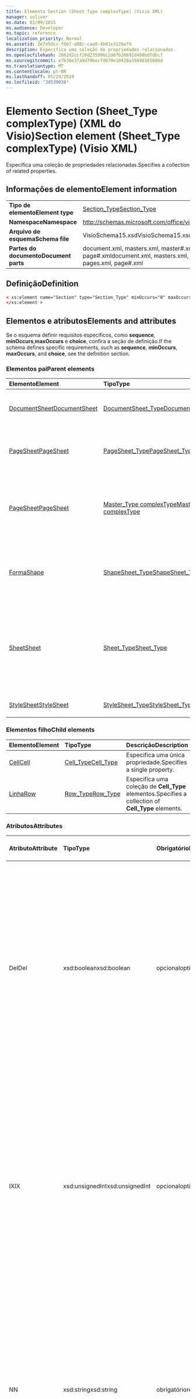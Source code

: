 ```yaml
---
title: Elemento Section (Sheet_Type complexType) (Visio XML)
manager: soliver
ms.date: 03/09/2015
ms.audience: Developer
ms.topic: reference
localization_priority: Normal
ms.assetid: 2e7e5dcc-f667-a08c-caa0-4b81e3126ef9
description: Especifica uma coleção de propriedades relacionadas.
ms.openlocfilehash: 2862d2ccf10d235996c2a6fb26691d498bdfdbcf
ms.sourcegitcommit: e7b38e37a9d79becfd679e10420a19890165606d
ms.translationtype: MT
ms.contentlocale: pt-BR
ms.lasthandoff: 05/29/2019
ms.locfileid: "34539030"
---
```

# <a name="section-element-sheet_type-complextype-visio-xml"></a><span data-ttu-id="4d9c3-103">Elemento Section (Sheet_Type complexType) (XML do Visio)</span><span class="sxs-lookup"><span data-stu-id="4d9c3-103">Section element (Sheet_Type complexType) (Visio XML)</span></span>

<span data-ttu-id="4d9c3-104">Especifica uma coleção de propriedades relacionadas.</span><span class="sxs-lookup"><span data-stu-id="4d9c3-104">Specifies a collection of related properties.</span></span>
  
## <a name="element-information"></a><span data-ttu-id="4d9c3-105">Informações de elemento</span><span class="sxs-lookup"><span data-stu-id="4d9c3-105">Element information</span></span>

|||
|:-----|:-----|
|<span data-ttu-id="4d9c3-106">**Tipo de elemento**</span><span class="sxs-lookup"><span data-stu-id="4d9c3-106">**Element type**</span></span> <br/> |[<span data-ttu-id="4d9c3-107">Section_Type</span><span class="sxs-lookup"><span data-stu-id="4d9c3-107">Section_Type</span></span>](section_type-complextypevisio-xml.md) <br/> |
|<span data-ttu-id="4d9c3-108">**Namespace**</span><span class="sxs-lookup"><span data-stu-id="4d9c3-108">**Namespace**</span></span> <br/> |http://schemas.microsoft.com/office/visio/2012/main  <br/> |
|<span data-ttu-id="4d9c3-109">**Arquivo de esquema**</span><span class="sxs-lookup"><span data-stu-id="4d9c3-109">**Schema file**</span></span> <br/> |<span data-ttu-id="4d9c3-110">VisioSchema15.xsd</span><span class="sxs-lookup"><span data-stu-id="4d9c3-110">VisioSchema15.xsd</span></span>  <br/> |
|<span data-ttu-id="4d9c3-111">**Partes do documento**</span><span class="sxs-lookup"><span data-stu-id="4d9c3-111">**Document parts**</span></span> <br/> |<span data-ttu-id="4d9c3-112">document.xml, masters.xml, master#.xml, pages.xml, page#.xml</span><span class="sxs-lookup"><span data-stu-id="4d9c3-112">document.xml, masters.xml, master#.xml, pages.xml, page#.xml</span></span>  <br/> |
   
## <a name="definition"></a><span data-ttu-id="4d9c3-113">Definição</span><span class="sxs-lookup"><span data-stu-id="4d9c3-113">Definition</span></span>

```XML
< xs:element name="Section" type="Section_Type" minOccurs="0" maxOccurs="unbounded" >
</xs:element >
```

## <a name="elements-and-attributes"></a><span data-ttu-id="4d9c3-114">Elementos e atributos</span><span class="sxs-lookup"><span data-stu-id="4d9c3-114">Elements and attributes</span></span>

<span data-ttu-id="4d9c3-115">Se o esquema definir requisitos específicos, como **sequence**, **minOccurs**,**maxOccurs** e **choice**, confira a seção de definição.</span><span class="sxs-lookup"><span data-stu-id="4d9c3-115">If the schema defines specific requirements, such as **sequence**, **minOccurs**, **maxOccurs**, and **choice**, see the definition section.</span></span> 
  
### <a name="parent-elements"></a><span data-ttu-id="4d9c3-116">Elementos pai</span><span class="sxs-lookup"><span data-stu-id="4d9c3-116">Parent elements</span></span>

|<span data-ttu-id="4d9c3-117">**Elemento**</span><span class="sxs-lookup"><span data-stu-id="4d9c3-117">**Element**</span></span>|<span data-ttu-id="4d9c3-118">**Tipo**</span><span class="sxs-lookup"><span data-stu-id="4d9c3-118">**Type**</span></span>|<span data-ttu-id="4d9c3-119">**Descrição**</span><span class="sxs-lookup"><span data-stu-id="4d9c3-119">**Description**</span></span>|
|:-----|:-----|:-----|
|[<span data-ttu-id="4d9c3-120">DocumentSheet</span><span class="sxs-lookup"><span data-stu-id="4d9c3-120">DocumentSheet</span></span>](documentsheet-element-visiodocument_type-complextypevisio-xml.md) <br/> |[<span data-ttu-id="4d9c3-121">DocumentSheet_Type</span><span class="sxs-lookup"><span data-stu-id="4d9c3-121">DocumentSheet_Type</span></span>](documentsheet_type-complextypevisio-xml.md) <br/> |<span data-ttu-id="4d9c3-122">Especifica as propriedades de um desenho.</span><span class="sxs-lookup"><span data-stu-id="4d9c3-122">Specifies properties of a drawing.</span></span>  <br/> |
|[<span data-ttu-id="4d9c3-123">PageSheet</span><span class="sxs-lookup"><span data-stu-id="4d9c3-123">PageSheet</span></span>](pagesheet-element-page_type-complextypevisio-xml.md) <br/> |[<span data-ttu-id="4d9c3-124">PageSheet_Type</span><span class="sxs-lookup"><span data-stu-id="4d9c3-124">PageSheet_Type</span></span>](pagesheet_type-complextypevisio-xml.md) <br/> |<span data-ttu-id="4d9c3-125">Especifica as propriedades de uma página em um desenho.</span><span class="sxs-lookup"><span data-stu-id="4d9c3-125">Specifies the properties of a page in a drawing.</span></span>  <br/> |
|[<span data-ttu-id="4d9c3-126">PageSheet</span><span class="sxs-lookup"><span data-stu-id="4d9c3-126">PageSheet</span></span>](pagesheet-element-master_type-complextypevisio-xml.md) <br/> |[<span data-ttu-id="4d9c3-127">Master_Type complexType</span><span class="sxs-lookup"><span data-stu-id="4d9c3-127">Master_Type complexType</span></span>](master_type-complextypevisio-xml.md) <br/> |<span data-ttu-id="4d9c3-128">Especifica as propriedades da página de desenho associadas ao mestre.</span><span class="sxs-lookup"><span data-stu-id="4d9c3-128">Specifies the properties of the drawing page associated with the master.</span></span>  <br/> |
|[<span data-ttu-id="4d9c3-129">Forma</span><span class="sxs-lookup"><span data-stu-id="4d9c3-129">Shape</span></span>](shape-element-shapes_type-complextypevisio-xml.md) <br/> |[<span data-ttu-id="4d9c3-130">ShapeSheet_Type</span><span class="sxs-lookup"><span data-stu-id="4d9c3-130">ShapeSheet_Type</span></span>](shapesheet_type-complextypevisio-xml.md) <br/> |<span data-ttu-id="4d9c3-131">Especifica uma coleção de propriedades associadas a uma forma.</span><span class="sxs-lookup"><span data-stu-id="4d9c3-131">Specifies a collection of properties associated with a shape.</span></span>  <br/> |
|[<span data-ttu-id="4d9c3-132">Sheet</span><span class="sxs-lookup"><span data-stu-id="4d9c3-132">Sheet</span></span>](shape-element-shapes_type-complextypevisio-xml.md) <br/> |[<span data-ttu-id="4d9c3-133">Sheet_Type</span><span class="sxs-lookup"><span data-stu-id="4d9c3-133">Sheet_Type</span></span>](sheet_type-complextypevisio-xml.md) <br/> |<span data-ttu-id="4d9c3-134">Especifica uma coleção de propriedades associadas a um estilo, desenho, página de desenho ou forma.</span><span class="sxs-lookup"><span data-stu-id="4d9c3-134">Specifies a collection of properties associated with a style, drawing, drawing page, or shape.</span></span>  <br/> |
|[<span data-ttu-id="4d9c3-135">StyleSheet</span><span class="sxs-lookup"><span data-stu-id="4d9c3-135">StyleSheet</span></span>](stylesheet-element-stylesheets_type-complextypevisio-xml.md) <br/> |[<span data-ttu-id="4d9c3-136">StyleSheet_Type</span><span class="sxs-lookup"><span data-stu-id="4d9c3-136">StyleSheet_Type</span></span>](stylesheet_type-complextypevisio-xml.md) <br/> |<span data-ttu-id="4d9c3-137">Especifica uma folha de estilos.</span><span class="sxs-lookup"><span data-stu-id="4d9c3-137">Specifies a style sheet.</span></span>  <br/> |
   
### <a name="child-elements"></a><span data-ttu-id="4d9c3-138">Elementos filho</span><span class="sxs-lookup"><span data-stu-id="4d9c3-138">Child elements</span></span>

|<span data-ttu-id="4d9c3-139">**Elemento**</span><span class="sxs-lookup"><span data-stu-id="4d9c3-139">**Element**</span></span>|<span data-ttu-id="4d9c3-140">**Tipo**</span><span class="sxs-lookup"><span data-stu-id="4d9c3-140">**Type**</span></span>|<span data-ttu-id="4d9c3-141">**Descrição**</span><span class="sxs-lookup"><span data-stu-id="4d9c3-141">**Description**</span></span>|
|:-----|:-----|:-----|
|[<span data-ttu-id="4d9c3-142">Cell</span><span class="sxs-lookup"><span data-stu-id="4d9c3-142">Cell</span></span>](cell-elementvisio-xml.md) <br/> |[<span data-ttu-id="4d9c3-143">Cell_Type</span><span class="sxs-lookup"><span data-stu-id="4d9c3-143">Cell_Type</span></span>](cell_type-complextypevisio-xml.md) <br/> |<span data-ttu-id="4d9c3-144">Especifica uma única propriedade.</span><span class="sxs-lookup"><span data-stu-id="4d9c3-144">Specifies a single property.</span></span>  <br/> |
|[<span data-ttu-id="4d9c3-145">Linha</span><span class="sxs-lookup"><span data-stu-id="4d9c3-145">Row</span></span>](https://msdn.microsoft.com/library/c978e3eb-b895-8fb7-e2ba-88c50e57b3db%28Office.15%29.aspx) <br/> |[<span data-ttu-id="4d9c3-146">Row_Type</span><span class="sxs-lookup"><span data-stu-id="4d9c3-146">Row_Type</span></span>](row_type-complextypevisio-xml.md) <br/> |<span data-ttu-id="4d9c3-147">Especifica uma coleção de **Cell_Type** elementos.</span><span class="sxs-lookup"><span data-stu-id="4d9c3-147">Specifies a collection of **Cell_Type** elements.</span></span>  <br/> |
   
### <a name="attributes"></a><span data-ttu-id="4d9c3-148">Atributos</span><span class="sxs-lookup"><span data-stu-id="4d9c3-148">Attributes</span></span>

|<span data-ttu-id="4d9c3-149">**Atributo**</span><span class="sxs-lookup"><span data-stu-id="4d9c3-149">**Attribute**</span></span>|<span data-ttu-id="4d9c3-150">**Tipo**</span><span class="sxs-lookup"><span data-stu-id="4d9c3-150">**Type**</span></span>|<span data-ttu-id="4d9c3-151">**Obrigatório**</span><span class="sxs-lookup"><span data-stu-id="4d9c3-151">**Required**</span></span>|<span data-ttu-id="4d9c3-152">**Descrição**</span><span class="sxs-lookup"><span data-stu-id="4d9c3-152">**Description**</span></span>|<span data-ttu-id="4d9c3-153">**Valores possíveis**</span><span class="sxs-lookup"><span data-stu-id="4d9c3-153">**Possible values**</span></span>|
|:-----|:-----|:-----|:-----|:-----|
|<span data-ttu-id="4d9c3-154">Del</span><span class="sxs-lookup"><span data-stu-id="4d9c3-154">Del</span></span>  <br/> |<span data-ttu-id="4d9c3-155">xsd:boolean</span><span class="sxs-lookup"><span data-stu-id="4d9c3-155">xsd:boolean</span></span>  <br/> |<span data-ttu-id="4d9c3-156">opcional</span><span class="sxs-lookup"><span data-stu-id="4d9c3-156">optional</span></span>  <br/> |<span data-ttu-id="4d9c3-157">Especifica se uma coleção que seria herdada foi excluída.</span><span class="sxs-lookup"><span data-stu-id="4d9c3-157">Specifies whether a collection that would otherwise be inherited has been deleted.</span></span> <span data-ttu-id="4d9c3-158">Deve ser igual a 0 ou 1.</span><span class="sxs-lookup"><span data-stu-id="4d9c3-158">It MUST be equal to 0 or 1.</span></span> <span data-ttu-id="4d9c3-159">Um valor 1 especifica que a coleção não é usada e DEVE ser ignorada.</span><span class="sxs-lookup"><span data-stu-id="4d9c3-159">A value of 1 specifies that the collection is unused and MUST be ignored.</span></span> <span data-ttu-id="4d9c3-160">Um valor 0 especifica que a coleção de propriedades é válida para a forma.</span><span class="sxs-lookup"><span data-stu-id="4d9c3-160">A value of 0 specifies that the collection of properties is valid for the shape.</span></span> <span data-ttu-id="4d9c3-161">Se o **atributo Del** não estiver presente, o valor será 0.</span><span class="sxs-lookup"><span data-stu-id="4d9c3-161">If the **Del** attribute is not present, the value is 0.</span></span>  <br/> |<span data-ttu-id="4d9c3-162">Valores do tipo xsd:boolean.</span><span class="sxs-lookup"><span data-stu-id="4d9c3-162">Values of the xsd:boolean type.</span></span>  <br/> |
|<span data-ttu-id="4d9c3-163">IX</span><span class="sxs-lookup"><span data-stu-id="4d9c3-163">IX</span></span>  <br/> |<span data-ttu-id="4d9c3-164">xsd:unsignedInt</span><span class="sxs-lookup"><span data-stu-id="4d9c3-164">xsd:unsignedInt</span></span>  <br/> |<span data-ttu-id="4d9c3-165">opcional</span><span class="sxs-lookup"><span data-stu-id="4d9c3-165">optional</span></span>  <br/> |<span data-ttu-id="4d9c3-166">Especifica o índice baseado em zero do elemento.</span><span class="sxs-lookup"><span data-stu-id="4d9c3-166">Specifies the zero-based index of the element.</span></span> <span data-ttu-id="4d9c3-167">Ele DEVE ser exclusivo entre todos os elementos **Section_Type** com o mesmo **atributo N** do Sheet_Type **.**</span><span class="sxs-lookup"><span data-stu-id="4d9c3-167">It MUST be unique amongst all of the **Section_Type** elements with the same **N** attribute of the containing **Sheet_Type**.</span></span> <span data-ttu-id="4d9c3-168">Ele DEVE ser maior que o atributo **IX** de qualquer elemento **Section_Type** anterior com o mesmo **atributo N** do Sheet_Type **.**</span><span class="sxs-lookup"><span data-stu-id="4d9c3-168">It MUST be greater than the **IX** attribute of any preceding **Section_Type** element with the same **N** attribute of the containing **Sheet_Type**.</span></span>  <br/> |<span data-ttu-id="4d9c3-169">Valores do tipo xsd:unsignedInt.</span><span class="sxs-lookup"><span data-stu-id="4d9c3-169">Values of the xsd:unsignedInt type.</span></span>  <br/> |
|<span data-ttu-id="4d9c3-170">N</span><span class="sxs-lookup"><span data-stu-id="4d9c3-170">N</span></span>  <br/> |<span data-ttu-id="4d9c3-171">xsd:string</span><span class="sxs-lookup"><span data-stu-id="4d9c3-171">xsd:string</span></span>  <br/> |<span data-ttu-id="4d9c3-172">obrigatório</span><span class="sxs-lookup"><span data-stu-id="4d9c3-172">required</span></span>  <br/> |<span data-ttu-id="4d9c3-173">Especifica o nome independente do idioma da coleção de propriedades.</span><span class="sxs-lookup"><span data-stu-id="4d9c3-173">Specifies the language-independent name of the collection of properties.</span></span> <span data-ttu-id="4d9c3-174">Ele DEVE ser exclusivo entre todos os **Section_Type** elementos do elemento **Sheet_Type,** a menos que seja igual a "Geometry".</span><span class="sxs-lookup"><span data-stu-id="4d9c3-174">It MUST be unique amongst all of the **Section_Type** elements of the containing **Sheet_Type** element, unless it is equal to "Geometry".</span></span> <span data-ttu-id="4d9c3-175">Ele DEVE ser igual a um subheading em **Seções**.</span><span class="sxs-lookup"><span data-stu-id="4d9c3-175">It MUST be equal to a subheading in **Sections**.</span></span>  <br/> |<span data-ttu-id="4d9c3-176">Valores do tipo xsd:string.</span><span class="sxs-lookup"><span data-stu-id="4d9c3-176">Values of the xsd:string type.</span></span>  <br/> |
   
### <a name="remarks"></a><span data-ttu-id="4d9c3-177">Comentários</span><span class="sxs-lookup"><span data-stu-id="4d9c3-177">Remarks</span></span>

<span data-ttu-id="4d9c3-178">O **atributo N** deste elemento **Section** deve ser um de um conjunto limitado de valores que correspondem às **células ShapeSheet.**</span><span class="sxs-lookup"><span data-stu-id="4d9c3-178">The **N** attribute of this **Section** element must be one of a limited set of values that correspond to **ShapeSheet** cells.</span></span> <span data-ttu-id="4d9c3-179">Consulte a tabela abaixo para determinar os valores do **atributo N** que são permitidos para este **elemento Section.**</span><span class="sxs-lookup"><span data-stu-id="4d9c3-179">Refer to the table below to determine the values of the **N** attribute that are permitted for this **Section** element.</span></span> 
  
|<span data-ttu-id="4d9c3-180">**Valor**</span><span class="sxs-lookup"><span data-stu-id="4d9c3-180">**Value**</span></span>|<span data-ttu-id="4d9c3-181">**Descrição**</span><span class="sxs-lookup"><span data-stu-id="4d9c3-181">**Description**</span></span>|<span data-ttu-id="4d9c3-182">**Mais informações**</span><span class="sxs-lookup"><span data-stu-id="4d9c3-182">**More information**</span></span>|
|:-----|:-----|:-----|
|<span data-ttu-id="4d9c3-183">Ações</span><span class="sxs-lookup"><span data-stu-id="4d9c3-183">Actions</span></span>  <br/> |<span data-ttu-id="4d9c3-184">Uma coleção de propriedades usadas para avaliação de fórmulas.</span><span class="sxs-lookup"><span data-stu-id="4d9c3-184">A collection of properties that are used for formula evaluation.</span></span> <span data-ttu-id="4d9c3-185">Ele DEVE ter um **ShapeSheet_Type** ou **PageSheet_Type** elemento pai.</span><span class="sxs-lookup"><span data-stu-id="4d9c3-185">It MUST have a **ShapeSheet_Type** or **PageSheet_Type** parent element.</span></span>  <br/> |[<span data-ttu-id="4d9c3-186">Seção Actions</span><span class="sxs-lookup"><span data-stu-id="4d9c3-186">Actions Section</span></span>](actions-section.md) <br/> |
|<span data-ttu-id="4d9c3-187">ActionTag</span><span class="sxs-lookup"><span data-stu-id="4d9c3-187">ActionTag</span></span>  <br/> |<span data-ttu-id="4d9c3-188">Uma coleção de propriedades que são usadas somente para avaliação de fórmulas.</span><span class="sxs-lookup"><span data-stu-id="4d9c3-188">A collection of properties that are used for formula evaluation only.</span></span> <span data-ttu-id="4d9c3-189">Ele DEVE ter um **ShapeSheet_Type** ou **PageSheet_Type** elemento pai.</span><span class="sxs-lookup"><span data-stu-id="4d9c3-189">It MUST have a **ShapeSheet_Type** or **PageSheet_Type** parent element.</span></span>  <br/> |[<span data-ttu-id="4d9c3-190">Seção de marca de ação</span><span class="sxs-lookup"><span data-stu-id="4d9c3-190">Action Tag Section</span></span>](action-tag-section.md) <br/> |
|<span data-ttu-id="4d9c3-191">Conexões</span><span class="sxs-lookup"><span data-stu-id="4d9c3-191">Connections</span></span>  <br/> |<span data-ttu-id="4d9c3-192">Uma coleção de propriedades que são usadas somente para avaliação de fórmulas.</span><span class="sxs-lookup"><span data-stu-id="4d9c3-192">A collection of properties that are used for formula evaluation only.</span></span> <span data-ttu-id="4d9c3-193">Ele DEVE ter um **ShapeSheet_Type** elemento pai.</span><span class="sxs-lookup"><span data-stu-id="4d9c3-193">It MUST have a **ShapeSheet_Type** parent element.</span></span>  <br/> ||
|<span data-ttu-id="4d9c3-194">Controles</span><span class="sxs-lookup"><span data-stu-id="4d9c3-194">Controls</span></span>  <br/> |<span data-ttu-id="4d9c3-195">Uma coleção de propriedades que são usadas somente para avaliação de fórmulas.</span><span class="sxs-lookup"><span data-stu-id="4d9c3-195">A collection of properties that are used for formula evaluation only.</span></span> <span data-ttu-id="4d9c3-196">Ele DEVE ter um **ShapeSheet_Type** elemento pai.</span><span class="sxs-lookup"><span data-stu-id="4d9c3-196">It MUST have a **ShapeSheet_Type** parent element.</span></span>  <br/> |[<span data-ttu-id="4d9c3-197">Seção Controls</span><span class="sxs-lookup"><span data-stu-id="4d9c3-197">Controls Section</span></span>](controls-section.md) <br/> |
|<span data-ttu-id="4d9c3-198">Hiperlink</span><span class="sxs-lookup"><span data-stu-id="4d9c3-198">Hyperlink</span></span>  <br/> |<span data-ttu-id="4d9c3-199">Uma coleção de propriedades relacionadas que especificam os hiperlinks de forma.</span><span class="sxs-lookup"><span data-stu-id="4d9c3-199">A collection of related properties that specify the shape hyperlinks.</span></span> <span data-ttu-id="4d9c3-200">Ele DEVE ter um **ShapeSheet_Type** elemento pai.</span><span class="sxs-lookup"><span data-stu-id="4d9c3-200">It MUST have a **ShapeSheet_Type** parent element.</span></span>  <br/> |[<span data-ttu-id="4d9c3-201">Seção Hyperlinks</span><span class="sxs-lookup"><span data-stu-id="4d9c3-201">Hyperlinks Section</span></span>](hyperlinks-section.md) <br/> |
|<span data-ttu-id="4d9c3-202">ShapeData</span><span class="sxs-lookup"><span data-stu-id="4d9c3-202">ShapeData</span></span>  <br/> |<span data-ttu-id="4d9c3-203">Uma coleção de propriedades relacionadas que especificam os dados da forma.</span><span class="sxs-lookup"><span data-stu-id="4d9c3-203">A collection of related properties that specify the shape data.</span></span> <span data-ttu-id="4d9c3-204">Ele DEVE ter um **ShapeSheet_Type** elemento pai.</span><span class="sxs-lookup"><span data-stu-id="4d9c3-204">It MUST have a **ShapeSheet_Type** parent element.</span></span>  <br/> |[<span data-ttu-id="4d9c3-205">Seção Shape Data</span><span class="sxs-lookup"><span data-stu-id="4d9c3-205">Shape Data Section</span></span>](shape-data-section.md) <br/> |
|<span data-ttu-id="4d9c3-206">Usuário</span><span class="sxs-lookup"><span data-stu-id="4d9c3-206">User</span></span>  <br/> |<span data-ttu-id="4d9c3-207">Uma coleção de propriedades usadas para avaliação de fórmulas.</span><span class="sxs-lookup"><span data-stu-id="4d9c3-207">A collection of properties that are used for formula evaluation.</span></span> <span data-ttu-id="4d9c3-208">Ele DEVE ter um **DocumentSheet_Type,** **PageSheet_Type** **ou** ShapeSheet_Type elemento pai.</span><span class="sxs-lookup"><span data-stu-id="4d9c3-208">It MUST have a **DocumentSheet_Type**, **PageSheet_Type**, or **ShapeSheet_Type** parent element.</span></span>  <br/> |[<span data-ttu-id="4d9c3-209">Seção User-defined Cells</span><span class="sxs-lookup"><span data-stu-id="4d9c3-209">User-defined Cells Section</span></span>](user-defined-cells-section.md) <br/> |
   
<span data-ttu-id="4d9c3-210">O **atributo IX** deste elemento **Section** deve ser um de um conjunto limitado de valores que correspondem às **células ShapeSheet.**</span><span class="sxs-lookup"><span data-stu-id="4d9c3-210">The **IX** attribute of this **Section** element must be one of a limited set of values that correspond to **ShapeSheet** cells.</span></span> <span data-ttu-id="4d9c3-211">Consulte a tabela abaixo para determinar os valores do atributo **IX** que são permitidos para este **elemento Section.**</span><span class="sxs-lookup"><span data-stu-id="4d9c3-211">Refer to the table below to determine the values of the **IX** attribute that are permitted for this **Section** element.</span></span> 
  
|<span data-ttu-id="4d9c3-212">**Valor**</span><span class="sxs-lookup"><span data-stu-id="4d9c3-212">**Value**</span></span>|<span data-ttu-id="4d9c3-213">**Descrição**</span><span class="sxs-lookup"><span data-stu-id="4d9c3-213">**Description**</span></span>|<span data-ttu-id="4d9c3-214">**Mais informações**</span><span class="sxs-lookup"><span data-stu-id="4d9c3-214">**More information**</span></span>|
|:-----|:-----|:-----|
|<span data-ttu-id="4d9c3-215">Annotation</span><span class="sxs-lookup"><span data-stu-id="4d9c3-215">Annotation</span></span>  <br/> |<span data-ttu-id="4d9c3-216">Uma coleção de propriedades que contém informações sobre comentários inseridos em uma página de documento.</span><span class="sxs-lookup"><span data-stu-id="4d9c3-216">A collection of properties that contain information about comments inserted into a document page.</span></span>  <br/> |[<span data-ttu-id="4d9c3-217">Seção Annotation</span><span class="sxs-lookup"><span data-stu-id="4d9c3-217">Annotation Section</span></span>](annotation-section.md) <br/> |
|<span data-ttu-id="4d9c3-218">Caractere</span><span class="sxs-lookup"><span data-stu-id="4d9c3-218">Character</span></span>  <br/> |<span data-ttu-id="4d9c3-219">Uma coleção de propriedades relacionadas que especificam as propriedades de caractere do texto de uma forma.</span><span class="sxs-lookup"><span data-stu-id="4d9c3-219">A collection of related properties that specify the character properties of the text of a shape.</span></span> <span data-ttu-id="4d9c3-220">Ele DEVE ter um **ShapeSheet_Type** pai ou um **StyleSheet_Type** pai.</span><span class="sxs-lookup"><span data-stu-id="4d9c3-220">It MUST have a **ShapeSheet_Type** parent element or a **StyleSheet_Type** parent element.</span></span>  <br/> |[<span data-ttu-id="4d9c3-221">Seção Character</span><span class="sxs-lookup"><span data-stu-id="4d9c3-221">Character Section</span></span>](character-section.md) <br/> |
|<span data-ttu-id="4d9c3-222">Conexões</span><span class="sxs-lookup"><span data-stu-id="4d9c3-222">Connections</span></span>  <br/> |<span data-ttu-id="4d9c3-223">Uma coleção de propriedades que são usadas somente para avaliação de fórmulas.</span><span class="sxs-lookup"><span data-stu-id="4d9c3-223">A collection of properties that are used for formula evaluation only.</span></span> <span data-ttu-id="4d9c3-224">Ele DEVE ter um **ShapeSheet_Type** elemento pai.</span><span class="sxs-lookup"><span data-stu-id="4d9c3-224">It MUST have a **ShapeSheet_Type** parent element.</span></span>  <br/> |[<span data-ttu-id="4d9c3-225">Seção Connection Points</span><span class="sxs-lookup"><span data-stu-id="4d9c3-225">Connection Points Section</span></span>](connection-points-section.md) <br/> |
|<span data-ttu-id="4d9c3-226">Campo</span><span class="sxs-lookup"><span data-stu-id="4d9c3-226">Field</span></span>  <br/> |<span data-ttu-id="4d9c3-227">Uma coleção de propriedades relacionadas que especificam os campos de texto de uma forma.</span><span class="sxs-lookup"><span data-stu-id="4d9c3-227">A collection of related properties that specify the text fields of a shape.</span></span> <span data-ttu-id="4d9c3-228">Ele DEVE ter um **ShapeSheet_Type** elemento pai.</span><span class="sxs-lookup"><span data-stu-id="4d9c3-228">It MUST have a **ShapeSheet_Type** parent element.</span></span>  <br/> |[<span data-ttu-id="4d9c3-229">Seção Text Fields</span><span class="sxs-lookup"><span data-stu-id="4d9c3-229">Text Fields Section</span></span>](text-fields-section.md) <br/> |
|<span data-ttu-id="4d9c3-230">FillGradient</span><span class="sxs-lookup"><span data-stu-id="4d9c3-230">FillGradient</span></span>  <br/> |<span data-ttu-id="4d9c3-231">Uma coleção de propriedades que especificam o gradiente de cor de preenchimento de uma forma.</span><span class="sxs-lookup"><span data-stu-id="4d9c3-231">A collection of properties that specify the fill color gradient of a shape.</span></span> <span data-ttu-id="4d9c3-232">Ele DEVE ter um **ShapeSheet_Type** ou **StyleSheet_Type** pai.</span><span class="sxs-lookup"><span data-stu-id="4d9c3-232">It MUST have a **ShapeSheet_Type** or **StyleSheet_Type** parent element.</span></span>  <br/> |[<span data-ttu-id="4d9c3-233">Seção Fill Gradient</span><span class="sxs-lookup"><span data-stu-id="4d9c3-233">Fill Gradient Section</span></span>](fill-gradient-section.md) <br/> |
|<span data-ttu-id="4d9c3-234">Geometria</span><span class="sxs-lookup"><span data-stu-id="4d9c3-234">Geometry</span></span>  <br/> |<span data-ttu-id="4d9c3-235">Uma coleção de propriedades relacionadas que especificam a visualização de geometria.</span><span class="sxs-lookup"><span data-stu-id="4d9c3-235">A collection of related properties that specify the geometry visualization.</span></span> <span data-ttu-id="4d9c3-236">Ele DEVE ter um **ShapeSheet_Type** elemento pai.</span><span class="sxs-lookup"><span data-stu-id="4d9c3-236">It MUST have a **ShapeSheet_Type** parent element.</span></span> <span data-ttu-id="4d9c3-237">O primeiro **Row_Type** elemento filho desse elemento DEVE ser do tipo MoveTo, RelMoveTo, Ellipse ou InfiniteLine.</span><span class="sxs-lookup"><span data-stu-id="4d9c3-237">The first **Row_Type** child element of this element MUST be of type MoveTo, RelMoveTo, Ellipse, or InfiniteLine.</span></span>  <br/> |[<span data-ttu-id="4d9c3-238">Seção Geometry</span><span class="sxs-lookup"><span data-stu-id="4d9c3-238">Geometry Section</span></span>](geometry-section.md) <br/> |
|<span data-ttu-id="4d9c3-239">Camadas</span><span class="sxs-lookup"><span data-stu-id="4d9c3-239">Layers</span></span>  <br/> |<span data-ttu-id="4d9c3-240">Uma coleção de propriedades que mostra todas as camadas definidas em uma página de desenho.</span><span class="sxs-lookup"><span data-stu-id="4d9c3-240">A collection of properties that show all layers defined on a drawing page.</span></span> <span data-ttu-id="4d9c3-241">Ele DEVE ser o filho de um **PageSheet_Type** elemento.</span><span class="sxs-lookup"><span data-stu-id="4d9c3-241">It MUST be the child of a **PageSheet_Type** element.</span></span>  <br/> |[<span data-ttu-id="4d9c3-242">Seção Layers</span><span class="sxs-lookup"><span data-stu-id="4d9c3-242">Layers Section</span></span>](layers-section.md) <br/> |
|<span data-ttu-id="4d9c3-243">Gradiente de Linha</span><span class="sxs-lookup"><span data-stu-id="4d9c3-243">Line Gradient</span></span>  <br/> |<span data-ttu-id="4d9c3-244">Uma coleção de propriedades relacionadas que especificam o gradiente de cor de linha de uma forma.</span><span class="sxs-lookup"><span data-stu-id="4d9c3-244">A collection of related properties that specify the line color gradient of a shape.</span></span> <span data-ttu-id="4d9c3-245">Ele DEVE ter um **ShapeSheet_Type** ou **StyleSheet_Type** pai.</span><span class="sxs-lookup"><span data-stu-id="4d9c3-245">It MUST have a **ShapeSheet_Type** or **StyleSheet_Type** parent element.</span></span>  <br/> |[<span data-ttu-id="4d9c3-246">Seção Line Gradient</span><span class="sxs-lookup"><span data-stu-id="4d9c3-246">Line Gradient Section</span></span>](line-gradient-section.md) <br/> |
|<span data-ttu-id="4d9c3-247">Parágrafo</span><span class="sxs-lookup"><span data-stu-id="4d9c3-247">Paragraph</span></span>  <br/> |<span data-ttu-id="4d9c3-248">Uma coleção de propriedades relacionadas que especificam as propriedades de parágrafo do texto de uma forma.</span><span class="sxs-lookup"><span data-stu-id="4d9c3-248">A collection of related properties that specify the paragraph properties of the text of a shape.</span></span> <span data-ttu-id="4d9c3-249">Ele DEVE ter um **ShapeSheet_Type** pai ou um **StyleSheet_Type** pai.</span><span class="sxs-lookup"><span data-stu-id="4d9c3-249">It MUST have a **ShapeSheet_Type** parent element or a **StyleSheet_Type** parent element.</span></span>  <br/> |[<span data-ttu-id="4d9c3-250">Seção Paragraph</span><span class="sxs-lookup"><span data-stu-id="4d9c3-250">Paragraph Section</span></span>](paragraph-section.md) <br/> |
|<span data-ttu-id="4d9c3-251">Revisor</span><span class="sxs-lookup"><span data-stu-id="4d9c3-251">Reviewer</span></span>  <br/> |<span data-ttu-id="4d9c3-252">Uma coleção de propriedades usadas para avaliação de fórmulas.</span><span class="sxs-lookup"><span data-stu-id="4d9c3-252">A collection of properties that are used for formula evaluation.</span></span> <span data-ttu-id="4d9c3-253">Ele DEVE ter um **DocumentSheet_Type** elemento pai.</span><span class="sxs-lookup"><span data-stu-id="4d9c3-253">It MUST have a **DocumentSheet_Type** parent element.</span></span>  <br/> |[<span data-ttu-id="4d9c3-254">Seção Reviewer</span><span class="sxs-lookup"><span data-stu-id="4d9c3-254">Reviewer Section</span></span>](reviewer-section.md) <br/> |
|<span data-ttu-id="4d9c3-255">Scratch</span><span class="sxs-lookup"><span data-stu-id="4d9c3-255">Scratch</span></span>  <br/> |<span data-ttu-id="4d9c3-256">Uma coleção de propriedades usadas para avaliação de fórmulas.</span><span class="sxs-lookup"><span data-stu-id="4d9c3-256">A collection of properties that are used for formula evaluation.</span></span> <span data-ttu-id="4d9c3-257">Ele DEVE ter um **DocumentSheet_Type,** **PageSheet_Type** **ou** ShapeSheet_Type elemento pai.</span><span class="sxs-lookup"><span data-stu-id="4d9c3-257">It MUST have a **DocumentSheet_Type**, **PageSheet_Type**, or **ShapeSheet_Type** parent element.</span></span>  <br/> |[<span data-ttu-id="4d9c3-258">Seção Scratch</span><span class="sxs-lookup"><span data-stu-id="4d9c3-258">Scratch Section</span></span>](scratch-section.md) <br/> |
|<span data-ttu-id="4d9c3-259">Guias</span><span class="sxs-lookup"><span data-stu-id="4d9c3-259">Tabs</span></span>  <br/> |<span data-ttu-id="4d9c3-260">Uma coleção de propriedades relacionadas que especificam as propriedades de guias do texto de uma forma.</span><span class="sxs-lookup"><span data-stu-id="4d9c3-260">A collection of related properties that specify the tabs properties of the text of a shape.</span></span> <span data-ttu-id="4d9c3-261">Ele DEVE ter um **ShapeSheet_Type** pai ou um **StyleSheet_Type** pai.</span><span class="sxs-lookup"><span data-stu-id="4d9c3-261">It MUST have a **ShapeSheet_Type** parent element or a **StyleSheet_Type** parent element.</span></span>  <br/> |[<span data-ttu-id="4d9c3-262">Seção Tabs</span><span class="sxs-lookup"><span data-stu-id="4d9c3-262">Tabs Section</span></span>](tabs-section.md) <br/> |
   

